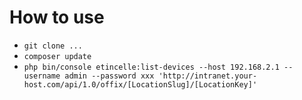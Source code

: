 How to use
==

* `git clone ...`
* `composer update`
* `php bin/console etincelle:list-devices --host 192.168.2.1 --username admin --password xxx 'http://intranet.your-host.com/api/1.0/offix/[LocationSlug]/[LocationKey]'`